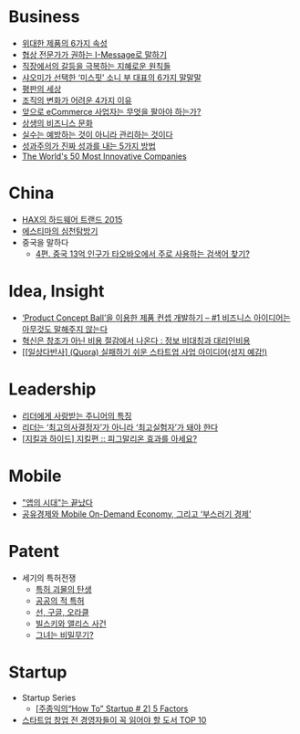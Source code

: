 Business
========

* [위대한 제품의 6가지 속성](http://www.venturesquare.net/577006)
* [협상 전문가가 권하는 I-Message로 말하기](http://ppss.kr/archives/38309)
* [직장에서의 갈등을 극복하는 지혜로운 원칙들](http://www.venturesquare.net/578558)
* [샤오미가 선택한 ‘미스핏’ 소니 부 대표의 6가지 말말말](http://besuccess.com/2014/12/sonny-vu/?utm_source=feedly&utm_reader=feedly&utm_medium=rss&utm_campaign=sonny-vu)
* [평판의 세상](http://www.thestartupbible.com/2014/12/reputation-really-matters-and-may-be-everything.html)
* [조직의 변화가 어려운 4가지 이유](http://blog.naver.com/justalive/220231083536)
* [앞으로 eCommerce 사업자는 무엇을 팔아야 하는가?](http://verticalplatform.kr/archives/4083)
* [상생의 비즈니스 문화](https://estima.wordpress.com/2015/02/18/%EC%83%81%EC%83%9D%EC%9D%98-%EB%B9%84%EC%A6%88%EB%8B%88%EC%8A%A4%EB%AC%B8%ED%99%94/)
* [실수는 예방하는 것이 아니라 관리하는 것이다](http://ppss.kr/archives/33109)
* [성과주의가 진짜 성과를 내는 5가지 방법](http://ppss.kr/archives/36086)
* [The World's 50 Most Innovative Companies](http://www.fastcompany.com/section/most-innovative-companies-2015)

# China
* [HAX의 하드웨어 트랜드 2015](https://estima.wordpress.com/2015/03/16/hax%EC%9D%98-%ED%95%98%EB%93%9C%EC%9B%A8%EC%96%B4-%ED%8A%B8%EB%9E%9C%EB%93%9C-2015/)
* [에스티마의 심천탐방기](https://estima.wordpress.com/2015/03/22/%EC%97%90%EC%8A%A4%ED%8B%B0%EB%A7%88%EC%9D%98-%EC%8B%AC%EC%B2%9C%ED%83%90%EB%B0%A9%EA%B8%B0/)
* 중국을 말하다
  * [4편. 중국 13억 인구가 타오바오에서 주로 사용하는 검색어 찾기?](http://www.venturesquare.net/578772)

# Idea, Insight
* [‘Product Concept Ball’을 이용한 제품 컨셉 개발하기 – #1 비즈니스 아이디어는 아무것도 말해주지 않는다](http://verticalplatform.kr/archives/4327)
* [혁신은 창조가 아닌 비용 절감에서 나온다 : 정보 비대칭과 대리인비용](http://besuccess.com/2015/02/agencycost/?utm_source=feedly&utm_reader=feedly&utm_medium=rss&utm_campaign=agencycost)
* [\[[일상다반사\] (Quora) 실패하기 쉬운 스타트업 사업 아이디어(성지 예감!)](http://jhrogue.blogspot.kr/2015/03/quora.html)

# Leadership
* [리더에게 사랑받는 주니어의 특징](http://ppss.kr/archives/31471)
* [리더는 ‘최고의사결정자’가 아니라 ‘최고실험자’가 돼야 한다](http://ppss.kr/archives/37550)
* [\[지킬과 하이드\] 지킬편 :: 피그말리온 효과를 아세요?](http://www.venturesquare.net/576541)

# Mobile
* ["앱의 시대"는 끝났다](http://ppss.kr/archives/34606)
* [공유경제와 Mobile On-Demand Economy, 그리고 ‘부스러기 경제’](http://verticalplatform.kr/archives/4375)

# Patent
* 세기의 특허전쟁
  * [특허 괴물의 탄생](http://www.huffingtonpost.kr/kyutae-lim/story_b_6736904.html)
  * [공공의 적 특허](http://www.huffingtonpost.kr/kyutae-lim/story_b_6740706.html?utm_hp_ref=korea)
  * [선, 구글, 오라클](http://www.huffingtonpost.kr/kyutae-lim/story_b_6775404.html?utm_hp_ref=korea)
  * [빌스키와 앨리스 사건](http://www.huffingtonpost.kr/kyutae-lim/story_b_6875174.html?utm_hp_ref=korea&ncid=tweetlnkushpmg00000067)
  * [그녀는 비밀무기?](http://www.huffingtonpost.kr/kyutae-lim/story_b_6924214.html)

# Startup
* Startup Series
  * [\[주종익의“How To” Startup # 2\] 5 Factors](http://www.venturesquare.net/578774)
* [스타트업 창업 전 경영자들이 꼭 읽어야 할 도서 TOP 10](http://ppss.kr/archives/37878)
